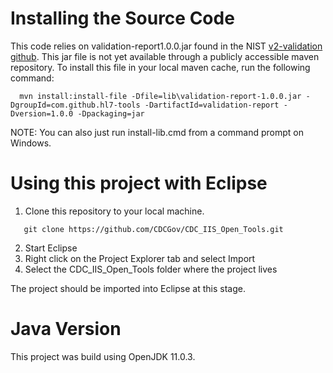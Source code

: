 # Installing the Source Code
This code relies on validation-report1.0.0.jar found in the NIST [v2-validation github](https://github.com/usnistgov/v2-validation). 
This jar file is not yet available through a publicly accessible maven repository.
To install this file in your local maven cache, run the following command:
```
  mvn install:install-file -Dfile=lib\validation-report-1.0.0.jar -DgroupId=com.github.hl7-tools -DartifactId=validation-report -Dversion=1.0.0 -Dpackaging=jar
```
NOTE: You can also just run install-lib.cmd from a command prompt on Windows.

# Using this project with Eclipse

1. Clone this repository to your local machine.
```
   git clone https://github.com/CDCGov/CDC_IIS_Open_Tools.git
```
2. Start Eclipse
3. Right click on the Project Explorer tab and select Import
4. Select the CDC_IIS_Open_Tools folder where the project lives

The project should be imported into Eclipse at this stage.

# Java Version
This project was build using OpenJDK 11.0.3. 
